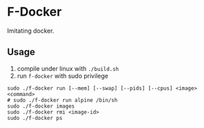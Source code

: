 # F-Docker

Imitating docker.

## Usage

1. compile under linux with `./build.sh`
2. run `f-docker` with sudo privilege

``` shell
sudo ./f-docker run [--mem] [--swap] [--pids] [--cpus] <image> <command>
# sudo ./f-docker run alpine /bin/sh 
sudo ./f-docker images
sudo ./f-docker rmi <image-id>
sudo ./f-docker ps
```